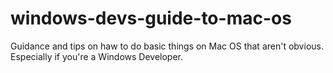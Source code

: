 # windows-devs-guide-to-mac-os
Guidance and tips on haw to do basic things on Mac OS that aren't obvious. Especially if you're a Windows Developer.
